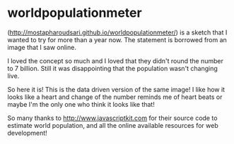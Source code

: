 worldpopulationmeter
====================

(http://mostapharoudsari.github.io/worldpopulationmeter/) is a sketch that I wanted to try for more than a year now. The statement is borrowed from an image that I saw online.

I loved the concept so much and I loved that they didn't round the number to 7 billion. Still it was disappointing that the population wasn't changing live.

So here it is! This is the data driven version of the same image! I like how it looks like a heart and change of the number reminds me of heart beats or maybe I'm the only one who think it looks like that!

So many thanks to http://www.javascriptkit.com for their source code to estimate world population, and all the online available resources for web development!
